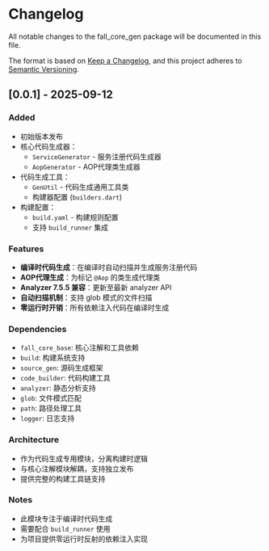 # Changelog

All notable changes to the fall_core_gen package will be documented in this file.

The format is based on [Keep a Changelog](https://keepachangelog.com/en/1.0.0/),
and this project adheres to [Semantic Versioning](https://semver.org/spec/v2.0.0.html).

## [0.0.1] - 2025-09-12

### Added
- 初始版本发布
- 核心代码生成器：
  - `ServiceGenerator` - 服务注册代码生成器
  - `AopGenerator` - AOP代理类生成器
- 代码生成工具：
  - `GenUtil` - 代码生成通用工具类
  - 构建器配置 (`builders.dart`)
- 构建配置：
  - `build.yaml` - 构建规则配置
  - 支持 `build_runner` 集成

### Features
- **编译时代码生成**：在编译时自动扫描并生成服务注册代码
- **AOP代理生成**：为标记 `@Aop` 的类生成代理类
- **Analyzer 7.5.5 兼容**：更新至最新 analyzer API
- **自动扫描机制**：支持 glob 模式的文件扫描
- **零运行时开销**：所有依赖注入代码在编译时生成

### Dependencies
- `fall_core_base`: 核心注解和工具依赖
- `build`: 构建系统支持
- `source_gen`: 源码生成框架
- `code_builder`: 代码构建工具
- `analyzer`: 静态分析支持
- `glob`: 文件模式匹配
- `path`: 路径处理工具
- `logger`: 日志支持

### Architecture
- 作为代码生成专用模块，分离构建时逻辑
- 与核心注解模块解耦，支持独立发布
- 提供完整的构建工具链支持

### Notes
- 此模块专注于编译时代码生成
- 需要配合 `build_runner` 使用
- 为项目提供零运行时反射的依赖注入实现